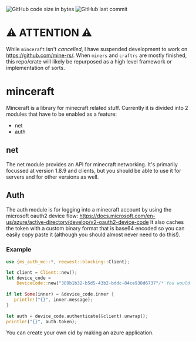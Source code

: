 ![GitHub code size in bytes](https://img.shields.io/github/languages/code-size/comblock/minceraft?style=for-the-badge)
![GitHub last commit](https://img.shields.io/github/last-commit/comblock/minceraft?style=for-the-badge)

# ⚠ ATTENTION ⚠️
While `minceraft` isn't *cancelled*, I have suspended development to work on https://github.com/mine-rs/. When `miners` and `craftrs` are mostly finished, this repo/crate will likely be repurposed as a high level framework or implementation of sorts.

# minceraft
Minceraft is a library for minecraft related stuff.
Currently it is divided into 2 modules that have to be enabled as a feature:
- net
- auth


## net
The net module provides an API for minecraft networking. It's primarily focussed at version 1.8.9 and clients, but you should be able to use it for servers and for other versions as well.

## Auth
The auth module is for logging into a minecraft account by using the microsoft oauth2 device flow: https://docs.microsoft.com/en-us/azure/active-directory/develop/v2-oauth2-device-code
It also caches the token with a custom binary format that is base64 encoded so you can easily copy paste it (although you should almost never need to do this!).
### Example
```rs
use {ms_auth_mc::*, reqwest::blocking::Client};

let client = Client::new();
let device_code =
    DeviceCode::new("389b1b32-b5d5-43b2-bddc-84ce938d6737"/* You would ideally replace this with your own CID*/, None, &client).unwrap();
 
if let Some(inner) = &device_code.inner {
   println!("{}", inner.message);
}
 
let auth = device_code.authenticate(&client).unwrap();
println!("{}", auth.token);
```
You can create your own cid by making an azure application.
